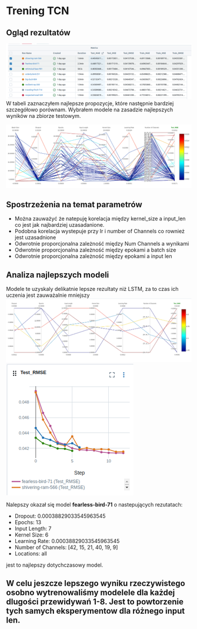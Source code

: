 # Trening TCN

## Ogląd rezultatów

![alt text](image-8.png)
W tabeli zaznaczyłem najlepsze propozycje, które następnie bardziej szczegółowo porównam. Wybrałem modele na zasadzie najlepszych wyników na zbiorze testowym.

![alt text](image-12.png)

## Spostrzeżenia na temat parametrów

- Można zauważyć że natepuję korelacja między kernel_size a input_len co jest jak najbardziej uzasadanione.
- Podobna korelacja wystepuje przy lr i number of Channels co rownież jest uzasadnione
- Odwrotnie proporcjonalna zależność między Num Channels a wynikami
- Odwrotnie proporcjonalna zależność między epokami a batch size
- Odwrotnie proporcjonalna zależność między epokami a input len

## Analiza najlepszych modeli

Modele te uzyskaly delikatnie lepsze rezultaty niż LSTM, za to czas ich uczenia jest zauważalnie mniejszy
![alt text](image-10.png)
![alt text](image-11.png)

Nalepszy okazał się model **fearless-bird-71** o nastepujących rezutatach:
- Dropout: 0.00038829033545963545
- Epochs: 13
- Input Length: 7
- Kernel Size: 6
- Learning Rate: 0.00038829033545963545
- Number of Channels: [42, 15, 21, 40, 19, 9]
- Locations: all

jest to najlepszy dotychczasowy model.

## W celu jeszcze lepszego wyniku rzeczywistego osobno wytrenowaliśmy modelele dla każdej dlugości przewidywań 1-8. Jest to powtorzenie tych samych eksperymentow dla różnego input len.